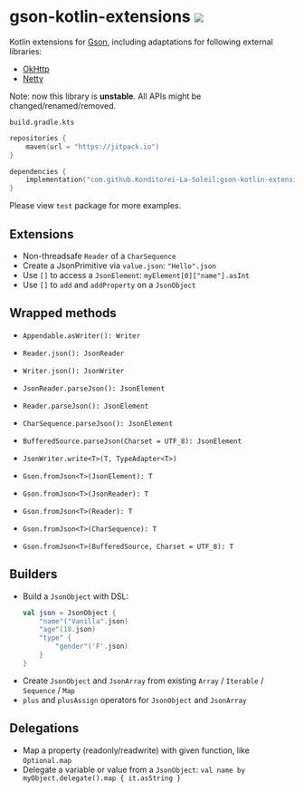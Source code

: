 # gson-kotlin-extensions [![](https://jitpack.io/v/Konditorei-La-Soleil/gson-kotlin-extensions.svg)](https://jitpack.io/#Konditorei-La-Soleil/gson-kotlin-extensions)

Kotlin extensions for [Gson](https://github.com/google/gson), including adaptations for following external libraries:
- [OkHttp](https://github.com/square/okhttp)
- [Netty](https://github.com/netty/netty)

Note: now this library is **unstable**. All APIs might be changed/renamed/removed.

`build.gradle.kts`

```kotlin
repositories {
    maven(url = "https://jitpack.io")
}

dependencies {
    implementation("com.github.Konditorei-La-Soleil:gson-kotlin-extensions:$version")
}
```

Please view `test` package for more examples.

## Extensions

- Non-threadsafe `Reader` of a `CharSequence`
- Create a JsonPrimitive via `value.json`: `"Hello".json`
- Use `[]` to access a `JsonElement`: `myElement[0]["name"].asInt`
- Use `[]` to `add` and `addProperty` on a `JsonObject`

## Wrapped methods

- `Appendable.asWriter(): Writer`
- `Reader.json(): JsonReader`
- `Writer.json(): JsonWriter`
- `JsonReader.parseJson(): JsonElement`
- `Reader.parseJson(): JsonElement`
- `CharSequence.parseJson(): JsonElement`
- `BufferedSource.parseJson(Charset = UTF_8): JsonElement`
- `JsonWriter.write<T>(T, TypeAdapter<T>)`

- `Gson.fromJson<T>(JsonElement): T`
- `Gson.fromJson<T>(JsonReader): T`
- `Gson.fromJson<T>(Reader): T`
- `Gson.fromJson<T>(CharSequence): T`
- `Gson.fromJson<T>(BufferedSource, Charset = UTF_8): T`

## Builders

- Build a `JsonObject` with DSL:
    ```kotlin
    val json = JsonObject {
        "name"("Vanilla".json)
        "age"(18.json)
        "type" {
            "gender"('F'.json)
        }
    }
    ```
- Create `JsonObject` and `JsonArray` from existing `Array` / `Iterable` / `Sequence` / `Map`
- `plus` and `plusAssign` operators for `JsonObject` and `JsonArray`

## Delegations

- Map a property (readonly/readwrite) with given function, like `Optional.map`
- Delegate a variable or value from a `JsonObject`: `val name by myObject.delegate().map { it.asString }`
